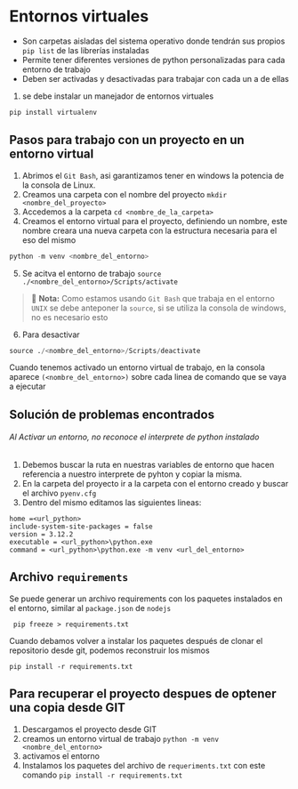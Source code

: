 # Entornos virtuales

- Son carpetas aisladas del sistema operativo donde tendrán sus propios `pip list` de las librerías instaladas
- Permite tener diferentes versiones de python personalizadas para cada entorno de trabajo
- Deben ser activadas y desactivadas para trabajar con cada un a de ellas


1. se debe instalar un manejador de entornos virtuales

```python
pip install virtualenv
```

## Pasos para trabajo con un proyecto en un entorno virtual

1. Abrimos el `Git Bash`, asi garantizamos tener en windows la potencia de la consola de Linux.
2. Creamos una carpeta con el nombre del proyecto `mkdir <nombre_del_proyecto>`
3. Accedemos a la carpeta `cd <nombre_de_la_carpeta>`
4. Creamos el entorno virtual para el proyecto, definiendo un nombre, este nombre creara una nueva carpeta con la estructura necesaria para el eso del mismo 
```python
python -m venv <nombre_del_entorno>
```
5. Se acitva el entorno de trabajo `source ./<nombre_del_entorno>/Scripts/activate`

> 📑 **Nota:** Como estamos usando `Git Bash` que trabaja en el entorno `UNIX` se debe anteponer la `source`, si se utiliza la consola de windows, no es necesario esto

6. Para desactivar 

```python
source ./<nombre_del_entorno>/Scripts/deactivate
```

Cuando tenemos activado un entorno virtual de trabajo, en la consola aparece `(<nombre_del_entorno>)` sobre cada linea de comando que se vaya a ejecutar



## Solución de problemas encontrados

###### Al Activar un entorno, no reconoce el interprete de python instalado
1. Debemos buscar la ruta en nuestras variables de entorno que hacen referencia a nuestro interprete de pyhton y copiar la misma.
2. En la carpeta del proyecto ir a la carpeta con el entorno creado y buscar el archivo `pyenv.cfg`
3. Dentro del mismo editamos las siguientes lineas:
```
home =<url_python>
include-system-site-packages = false
version = 3.12.2
executable = <url_python>\python.exe
command = <url_python>\python.exe -m venv <url_del_entorno>
```

## Archivo `requirements`

Se puede generar un archivo requirements con los paquetes instalados en el entorno, similar al `package.json` de `nodejs`
```
 pip freeze > requirements.txt
```

Cuando debamos volver a instalar los paquetes después de clonar el repositorio desde git, podemos reconstruir los mismos
```
pip install -r requirements.txt
```

## Para recuperar el proyecto despues de optener una copia desde GIT

1. Descargamos el proyecto desde GIT
2. creamos un entorno virtual de trabajo `python -m venv <nombre_del_entorno>`
3. activamos el entorno
4. Instalamos los paquetes del archivo de `requeriments.txt` con este comando `pip install -r requirements.txt`